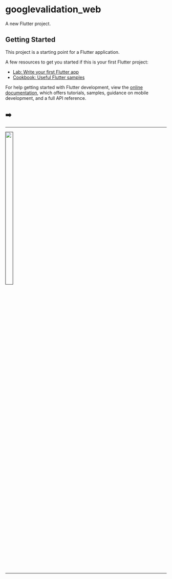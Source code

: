 # googlevalidation_web

A new Flutter project.

## Getting Started

This project is a starting point for a Flutter application.

A few resources to get you started if this is your first Flutter project:

- [Lab: Write your first Flutter app](https://docs.flutter.dev/get-started/codelab)
- [Cookbook: Useful Flutter samples](https://docs.flutter.dev/cookbook)

For help getting started with Flutter development, view the
[online documentation](https://docs.flutter.dev/), which offers tutorials,
samples, guidance on mobile development, and a full API reference.
<h2>➡️ </h2>
<hr>
<p>
<a href ="">
<img src="https://github.com/Prafulpatnecha/googlevalidation_web/assets/144161200/2178a78c-1680-4e7e-87c5-c92a7e73ff03" width="22%" Height="35%">
</a>
</p>
<hr>

